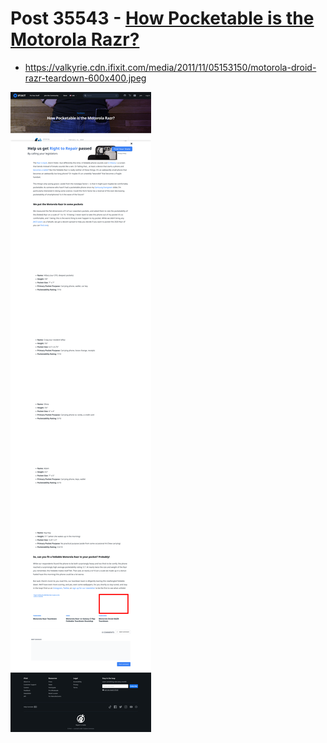 # Post 35543 - [How Pocketable is the Motorola Razr?](https://www.ifixit.com/News/35543/how-pocketable-is-the-motorola-razr)

- https://valkyrie.cdn.ifixit.com/media/2011/11/05153150/motorola-droid-razr-teardown-600x400.jpeg

![screencap](screenshots/e1989234-f969-4c35-b289-6245c997a458.png)

